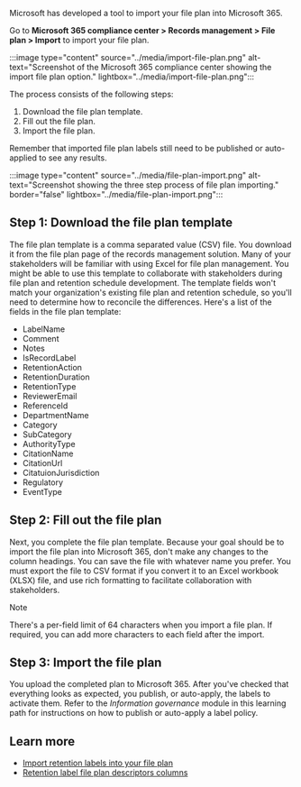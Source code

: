 Microsoft has developed a tool to import your file plan into Microsoft 365.

Go to **Microsoft 365 compliance center > Records management > File plan > Import** to import your file plan.

:::image type="content" source="../media/import-file-plan.png" alt-text="Screenshot of the Microsoft 365 compliance center showing the import file plan option." lightbox="../media/import-file-plan.png":::

The process consists of the following steps:

1. Download the file plan template.
1. Fill out the file plan.
1. Import the file plan.

Remember that imported file plan labels still need to be published or auto-applied to see any results.

:::image type="content" source="../media/file-plan-import.png" alt-text="Screenshot showing the three step process of file plan importing." border="false" lightbox="../media/file-plan-import.png":::

## Step 1: Download the file plan template

The file plan template is a comma separated value (CSV) file. You download it from the file plan page of the records management solution. Many of your stakeholders will be familiar with using Excel for file plan management. You might be able to use this template to collaborate with stakeholders during file plan and retention schedule development. The template fields won't match your organization's existing file plan and retention schedule, so you'll need to determine how to reconcile the differences. Here's a list of the fields in the file plan template:

- LabelName
- Comment
- Notes
- IsRecordLabel
- RetentionAction
- RetentionDuration
- RetentionType
- ReviewerEmail
- ReferenceId
- DepartmentName
- Category
- SubCategory
- AuthorityType
- CitationName
- CitationUrl
- CitatuionJurisdiction
- Regulatory
- EventType

## Step 2: Fill out the file plan

Next, you complete the file plan template. Because your goal should be to import the file plan into Microsoft 365, don't make any changes to the column headings. You can save the file with whatever name you prefer. You must export the file to CSV format if you convert it to an Excel workbook (XLSX) file, and use rich formatting to facilitate collaboration with stakeholders.

> [!NOTE]
> There's a per-field limit of 64 characters when you import a file plan. If required, you can add more characters to each field after the import.

## Step 3: Import the file plan

You upload the completed plan to Microsoft 365. After you've checked that everything looks as expected, you publish, or auto-apply, the labels to activate them. Refer to the *Information governance* module in this learning path for instructions on how to publish or auto-apply a label policy.

## Learn more

- [Import retention labels into your file plan](/microsoft-365/compliance/file-plan-manager?import-retention-labels-into-your-file-plan?azure-portal=true)
- [Retention label file plan descriptors columns](/microsoft-365/compliance/file-plan-manager?retention-label-file-plan-descriptors-columns?azure-portal=true)
